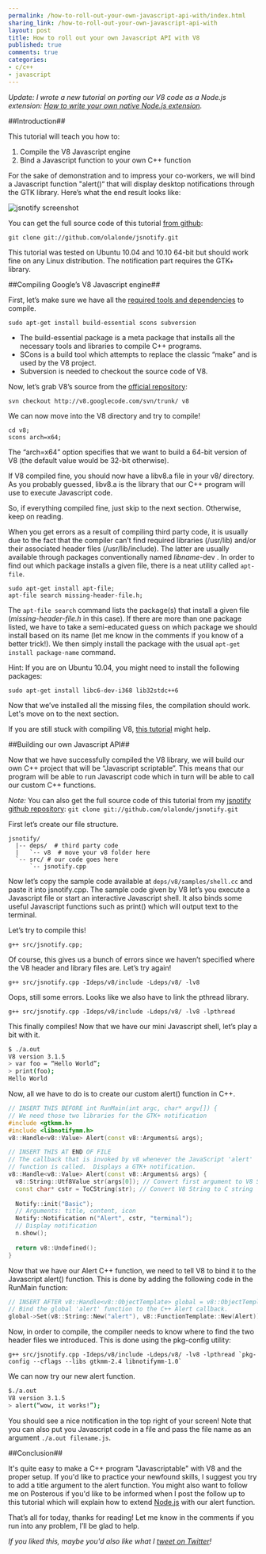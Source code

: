 ```yaml
---
permalink: /how-to-roll-out-your-own-javascript-api-with/index.html
sharing_link: /how-to-roll-out-your-own-javascript-api-with
layout: post
title: How to roll out your own Javascript API with V8
published: true
comments: true
categories:
- c/c++
- javascript
---
```

<p><em>Update: I wrote a new tutorial on porting our V8 code as a Node.js extension: <a href="http://syskall.com/how-to-write-your-own-native-nodejs-extension">How to write your own native Node.js extension</a>.</em></p>

##Introduction##

This tutorial will teach you how to:

1. Compile the V8 Javascript engine 
2. Bind a Javascript function to your own C++ function

For the sake of demonstration and to impress your co-workers, we will bind a Javascript function "alert()“ that will display desktop notifications through the GTK library. Here’s what the end result looks like:

![jsnotify screenshot](http://i.imgur.com/nUsWG.png)

You can get the full source code of this tutorial [from github](https://github.com/olalonde/jsnotify):

    git clone git://github.com/olalonde/jsnotify.git

This tutorial was tested on Ubuntu 10.04 and 10.10 64-bit but should work fine on any Linux distribution. The notification part requires the GTK+ library. 

##Compiling Google’s V8 Javascript engine##

First, let’s make sure we have all the [required tools and dependencies](http://code.google.com/apis/v8/build.html) to compile. 

    sudo apt-get install build-essential scons subversion 


 - The build-essential package is a meta package that installs all the necessary tools and libraries to compile C++ programs. 
 - SCons is a build tool which attempts to replace the classic “make” and is used by the V8 project.
 - Subversion is needed to checkout the source code of V8.

Now, let’s grab V8’s source from the [official repository](http://code.google.com/p/v8/wiki/Source?tm=4): 

    svn checkout http://v8.googlecode.com/svn/trunk/ v8 

We can now move into the V8 directory and try to compile! 

    cd v8;
    scons arch=x64; 

The “arch=x64” option specifies that we want to build a 64-bit version of V8 (the default value would be 32-bit otherwise).

If V8 compiled fine, you should now have a libv8.a file in your v8/ directory. As you probably guessed, libv8.a is the library that our C++ program will use to execute Javascript code.

So, if everything compiled fine, just skip to the next section. Otherwise, keep on reading. 

When you get errors as a result of compiling third party code, it is usually due to the fact that the compiler can’t find required libraries (/usr/lib) and/or their associated header files (/usr/lib/include). The latter are usually available through packages conventionally named *libname*-dev . In order to find out which package installs a given file, there is a neat utility called `apt-file`.  

    sudo apt-get install apt-file;
    apt-file search missing-header-file.h; 

The `apt-file search` command lists the package(s) that install a given file (*missing-header-file.h* in this case). If there are more than one package listed, we have to take a semi-educated guess on which package we should install based on its name (let me know in the comments if you know of a better trick!). We then simply install the package with the usual `apt-get install package-name` command. 

Hint: If you are on Ubuntu 10.04, you might need to install the following packages:

    sudo apt-get install libc6-dev-i368 lib32stdc++6

Now that we’ve installed all the missing files, the compilation should work. Let's move on to the next section.

If you are still stuck with compiling V8, [this tutorial](http://www.travisswicegood.com/2009/07/11/compiling-node-js-olibc6-dev-i368n-ubuntu-9-04/) might help. 

##Building our own Javascript API##

Now that we have successfully compiled the V8 library, we will build our own C++ project that will be “Javascript scriptable”. This means that our program will be able to run Javascript code which in turn will be able to call our custom C++ functions. 

*Note:* You can also get the full source code of this tutorial from my [jsnotify github repository]((https://github.com/olalonde/jsnotify)): `git clone git://github.com/olalonde/jsnotify.git` 

First let’s create our file structure.

    jsnotify/
      |-- deps/  # third party code
      |   `-- v8  # move your v8 folder here
      `-- src/ # our code goes here
          `-- jsnotify.cpp

Now let’s copy the sample code available at `deps/v8/samples/shell.cc` and paste it into jsnotify.cpp. The sample code given by V8 let’s you execute a Javascript file or start an interactive Javascript shell. It also binds some useful Javascript functions such as print() which will output text to the terminal. 

Let’s try to compile this! 

    g++ src/jsnotify.cpp; 

Of course, this gives us a bunch of errors since we haven’t specified where the V8 header and library files are. Let’s try again! 

    g++ src/jsnotify.cpp -Ideps/v8/include -Ldeps/v8/ -lv8

Oops, still some errors. Looks like we also have to link the pthread library.

    g++ src/jsnotify.cpp -Ideps/v8/include -Ldeps/v8/ -lv8 -lpthread

This finally compiles! Now that we have our mini Javascript shell, let’s play a bit with it.

```bash
$ ./a.out 
V8 version 3.1.5
> var foo = “Hello World”;
> print(foo);
Hello World
```

Now, all we have to do is to create our custom alert() function in C++.

```cpp
// INSERT THIS BEFORE int RunMain(int argc, char* argv[]) {
// We need those two libraries for the GTK+ notification 
#include <gtkmm.h>
#include <libnotifymm.h>
v8::Handle<v8::Value> Alert(const v8::Arguments& args);

// INSERT THIS AT END OF FILE   
// The callback that is invoked by v8 whenever the JavaScript 'alert'
// function is called.  Displays a GTK+ notification.
v8::Handle<v8::Value> Alert(const v8::Arguments& args) {
  v8::String::Utf8Value str(args[0]); // Convert first argument to V8 String
  const char* cstr = ToCString(str); // Convert V8 String to C string
  
  Notify::init("Basic");
  // Arguments: title, content, icon
  Notify::Notification n("Alert", cstr, "terminal");
  // Display notification
  n.show();
  
  return v8::Undefined();
}
```

Now that we have our Alert C++ function, we need to tell V8 to bind it to the Javascript alert() function. This is done by adding the following code in the RunMain function:

```cpp
// INSERT AFTER v8::Handle<v8::ObjectTemplate> global = v8::ObjectTemplate::New();
// Bind the global 'alert' function to the C++ Alert callback.
global->Set(v8::String::New("alert"), v8::FunctionTemplate::New(Alert));
```

Now, in order to compile, the compiler needs to know where to find the two header files we introduced. This is done using the pkg-config utility: 

    g++ src/jsnotify.cpp -Ideps/v8/include -Ldeps/v8/ -lv8 -lpthread `pkg-config --cflags --libs gtkmm-2.4 libnotifymm-1.0`

We can now try our new alert function.

```bash
$./a.out 
V8 version 3.1.5
> alert(“wow, it works!”);  
```

You should see a nice notification in the top right of your screen! Note that you can also put you Javascript code in a file and pass the file name as an argument `./a.out filename.js`. 

##Conclusion##

It's quite easy to make a C++ program "Javascriptable" with V8 and the proper setup. If you'd like to practice your newfound skills, I suggest you try to add a title argument to the alert function. You might also want to follow me on Posterous if you'd like to be informed when I post the follow up to this tutorial which will explain how to extend [Node.js](http://nodejs.org/) with our alert function.

That’s all for today, thanks for reading! Let me know in the comments if you run into any problem, I’ll be glad to help. 

*If you liked this, maybe you'd also like what I [tweet on Twitter](http://twitter.com/o_lalonde)!*
